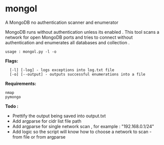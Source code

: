 # mongol
A MongoDB no authentication scanner and enumerator

MongoDB runs without authentication unless its enabled .
This tool scans a network for open MongoDB ports and tries to connect without authentication and enumerates all databases and collection .

```
usage : mongol.py -l -o
```
<b>Flags:</b>
```
  [-l] [-log] - logs exceptions into log.txt file
  [-o] [--output] - outputs successful enumerations into a file
```

<b>Requirements:</b>
```
nmap
pymongo
```
<b>Todo :</b>
- Prettify the output being saved into output.txt
- Add argparse for cidr list file path
- Add argparse for single network scan , for example : "192.168.0.1/24"
- Add logic so the script will know how to choose a network to scan - from file or from argparse
